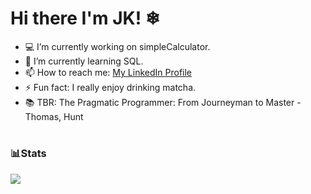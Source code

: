 # Hi there I'm JK! ❄
- 💻 I’m currently working on simpleCalculator.
- 🌱 I’m currently learning SQL.
- 📫 How to reach me: [My LinkedIn Profile](https://www.linkedin.com/in/julia-klimas/)
- ⚡ Fun fact: I really enjoy drinking matcha.
- 📚 TBR: The Pragmatic Programmer: From Journeyman to Master - Thomas, Hunt
#
### 📊Stats
<img src="https://github-readme-stats.vercel.app/api?username=juliaklimas&&show_icons=true&title_color=ffffff&icon_color=6d06e1&text_color=999999&bg_color=191919">
